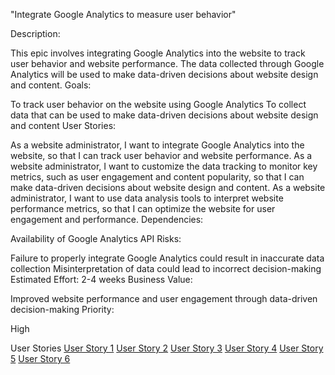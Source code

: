 "Integrate Google Analytics to measure user behavior"

Description:

This epic involves integrating Google Analytics into the website to track user behavior and website performance. The data collected through Google Analytics will be used to make data-driven decisions about website design and content.
Goals:

To track user behavior on the website using Google Analytics
To collect data that can be used to make data-driven decisions about website design and content
User Stories:

As a website administrator, I want to integrate Google Analytics into the website, so that I can track user behavior and website performance.
As a website administrator, I want to customize the data tracking to monitor key metrics, such as user engagement and content popularity, so that I can make data-driven decisions about website design and content.
As a website administrator, I want to use data analysis tools to interpret website performance metrics, so that I can optimize the website for user engagement and performance.
Dependencies:

Availability of Google Analytics API
Risks:

Failure to properly integrate Google Analytics could result in inaccurate data collection
Misinterpretation of data could lead to incorrect decision-making
Estimated Effort: 2-4 weeks
Business Value:

Improved website performance and user engagement through data-driven decision-making
Priority:

High

User Stories
[User Story 1](analytics_story1.md)
[User Story 2](analytics_story2.md)
[User Story 3](analytics_story3.md)
[User Story 4](analytics_story4.md)
[User Story 5](analytics_story5.md)
[User Story 6](analytics_story6.md)